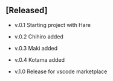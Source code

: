 ## [Released]

- v.0.1 Starting project with Hare
- v.0.2 Chihiro added
- v.0.3 Maki added
- v.0.4 Kotama added

- v.1.0 Release for vscode marketplace
